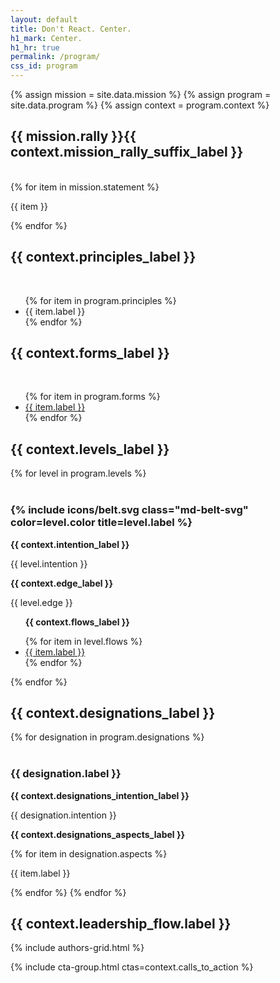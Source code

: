 ```yaml
---
layout: default
title: Don't React. Center.
h1_mark: Center.
h1_hr: true
permalink: /program/
css_id: program
---
```


{% assign mission = site.data.mission %}
{% assign program = site.data.program %}
{% assign context = program.context %}

<section class="md-flow">
  <h2>{{ mission.rally }}{{ context.mission_rally_suffix_label }}</h2>
  <br>
  {% for item in mission.statement %}
  <p>{{ item }}</p>
  {% endfor %}
</section>

<section class="md-flow">
  <h2>{{ context.principles_label }}</h2>
  <br>
  <ul>
    {% for item in program.principles %}
      <li>{{ item.label }}</li>
    {% endfor %}
  </ul>
</section>

<section class="md-flow">
  <h2>{{ context.forms_label }}</h2>
  <br>
  <ul>
    {% for item in program.forms %}
      <li><a href="{{ item.url }}" target="_blank">{{ item.label }}</a></li>
    {% endfor %}
  </ul>
</section>

<section class="md-flow">
  <h2>{{ context.levels_label }}</h2>
  {% for level in program.levels %}
      <br>
      <br>
      <h3>
      {% include icons/belt.svg
      class="md-belt-svg"
      color=level.color
      title=level.label %}
      </h3>
      <p><strong>{{ context.intention_label }}</strong></p> <p>{{ level.intention }}</p>
      <p><strong>{{ context.edge_label }}</strong></p> <p>{{ level.edge }}</p>
      <ul>
        <p><strong>{{ context.flows_label }}</strong></p>
        {% for item in level.flows %}
          <li><a href="{{ item.url }}" target="_blank">{{ item.label }}</a></li>
        {% endfor %}
      </ul>
  {% endfor %}
</section>

<section class="md-flow">
  <h2>{{ context.designations_label }}</h2>
  {% for designation in program.designations %}
  <br>
  <br>
  <h3>{{ designation.label }}</h3>
  <p><strong>{{ context.designations_intention_label }}</strong></p> <p>{{ designation.intention }}</p>
  <p><strong>{{ context.designations_aspects_label }}</strong></p>
    {% for item in designation.aspects %}
  <p>{{ item.label }}</p>
    {% endfor %}
  {% endfor %}
</section>

<section class="md-flow">
  <h2>{{ context.leadership_flow.label }}</h2>
</section>

{% include authors-grid.html %}

{% include cta-group.html ctas=context.calls_to_action %}